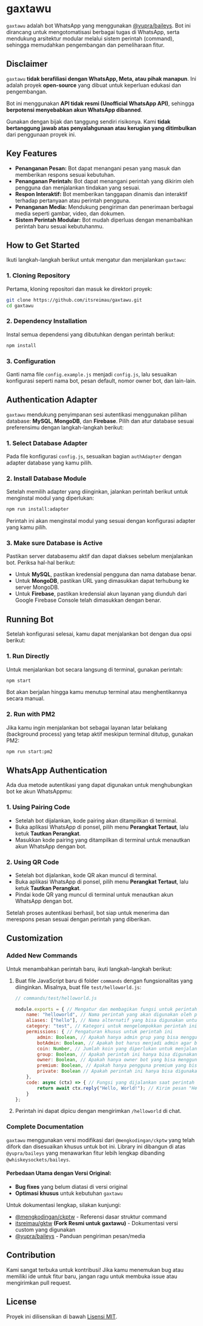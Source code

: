 # gaxtawu

`gaxtawu` adalah bot WhatsApp yang menggunakan [@yupra/baileys](https://www.npmjs.com/package/@yupra/baileys). Bot ini dirancang untuk mengotomatisasi berbagai tugas di WhatsApp, serta mendukung arsitektur modular melalui sistem perintah (command), sehingga memudahkan pengembangan dan pemeliharaan fitur.

## Disclaimer

`gaxtawu` **tidak berafiliasi dengan WhatsApp, Meta, atau pihak manapun**. Ini adalah proyek **open-source** yang dibuat untuk keperluan edukasi dan pengembangan.

Bot ini menggunakan **API tidak resmi (Unofficial WhatsApp API)**, sehingga **berpotensi menyebabkan akun WhatsApp dibanned**.

Gunakan dengan bijak dan tanggung sendiri risikonya. Kami **tidak bertanggung jawab atas penyalahgunaan atau kerugian yang ditimbulkan** dari penggunaan proyek ini.

## Key Features

- **Penanganan Pesan:** Bot dapat menangani pesan yang masuk dan memberikan respons sesuai kebutuhan.
- **Penanganan Perintah:** Bot dapat menangani perintah yang dikirim oleh pengguna dan menjalankan tindakan yang sesuai.
- **Respon Interaktif:** Bot memberikan tanggapan dinamis dan interaktif terhadap pertanyaan atau perintah pengguna.
- **Penanganan Media:** Mendukung pengiriman dan penerimaan berbagai media seperti gambar, video, dan dokumen.
- **Sistem Perintah Modular:** Bot mudah diperluas dengan menambahkan perintah baru sesuai kebutuhanmu.

## How to Get Started

Ikuti langkah-langkah berikut untuk mengatur dan menjalankan `gaxtawu`:

### 1. Cloning Repository

Pertama, kloning repositori dan masuk ke direktori proyek:

```bash
git clone https://github.com/itsreimau/gaxtawu.git
cd gaxtawu
```

### 2. Dependency Installation

Instal semua dependensi yang dibutuhkan dengan perintah berikut:

```bash
npm install
```

### 3. Configuration

Ganti nama file `config.example.js` menjadi `config.js`, lalu sesuaikan konfigurasi seperti nama bot, pesan default, nomor owner bot, dan lain-lain.

## Authentication Adapter

`gaxtawu` mendukung penyimpanan sesi autentikasi menggunakan pilihan database: **MySQL**, **MongoDB**, dan **Firebase**. Pilih dan atur database sesuai preferensimu dengan langkah-langkah berikut:

### 1. Select Database Adapter

Pada file konfigurasi `config.js`, sesuaikan bagian `authAdapter` dengan adapter database yang kamu pilih.

### 2. Install Database Module

Setelah memilih adapter yang diinginkan, jalankan perintah berikut untuk menginstal modul yang diperlukan:

```bash
npm run install:adapter
```

Perintah ini akan menginstal modul yang sesuai dengan konfigurasi adapter yang kamu pilih.

### 3. Make sure Database is Active

Pastikan server databasemu aktif dan dapat diakses sebelum menjalankan bot. Periksa hal-hal berikut:

- Untuk **MySQL**, pastikan kredensial pengguna dan nama database benar.
- Untuk **MongoDB**, pastikan URL yang dimasukkan dapat terhubung ke server MongoDB.
- Untuk **Firebase**, pastikan kredensial akun layanan yang diunduh dari Google Firebase Console telah dimasukkan dengan benar.

## Running Bot

Setelah konfigurasi selesai, kamu dapat menjalankan bot dengan dua opsi berikut:

### 1. Run Directly

Untuk menjalankan bot secara langsung di terminal, gunakan perintah:

```bash
npm start
```

Bot akan berjalan hingga kamu menutup terminal atau menghentikannya secara manual.

### 2. Run with PM2

Jika kamu ingin menjalankan bot sebagai layanan latar belakang (background process) yang tetap aktif meskipun terminal ditutup, gunakan PM2:

```bash
npm run start:pm2
```

## WhatsApp Authentication

Ada dua metode autentikasi yang dapat digunakan untuk menghubungkan bot ke akun WhatsAppmu:

### 1. Using Pairing Code

- Setelah bot dijalankan, kode pairing akan ditampilkan di terminal.
- Buka aplikasi WhatsApp di ponsel, pilih menu **Perangkat Tertaut**, lalu ketuk **Tautkan Perangkat**.
- Masukkan kode pairing yang ditampilkan di terminal untuk menautkan akun WhatsApp dengan bot.

### 2. Using QR Code

- Setelah bot dijalankan, kode QR akan muncul di terminal.
- Buka aplikasi WhatsApp di ponsel, pilih menu **Perangkat Tertaut**, lalu ketuk **Tautkan Perangkat**.
- Pindai kode QR yang muncul di terminal untuk menautkan akun WhatsApp dengan bot.

Setelah proses autentikasi berhasil, bot siap untuk menerima dan merespons pesan sesuai dengan perintah yang diberikan.

## Customization

### Added New Commands

Untuk menambahkan perintah baru, ikuti langkah-langkah berikut:

1. Buat file JavaScript baru di folder `commands` dengan fungsionalitas yang diinginkan. Misalnya, buat file `test/helloworld.js`:

   ```javascript
   // commands/test/helloworld.js

   module.exports = { // Mengatur dan membagikan fungsi untuk perintah "helloworld"
       name: "helloworld", // Nama perintah yang akan digunakan oleh pengguna
       aliases: ["hello"], // Nama alternatif yang bisa digunakan untuk memanggil perintah ini
       category: "test", // Kategori untuk mengelompokkan perintah ini
       permissions: { // Pengaturan khusus untuk perintah ini
           admin: Boolean, // Apakah hanya admin grup yang bisa menggunakan perintah ini? (true/false)
           botAdmin: Boolean, // Apakah bot harus menjadi admin agar bisa menjalankan perintah ini? (true/false)
           coin: Number, // Jumlah koin yang diperlukan untuk menjalankan perintah ini
           group: Boolean, // Apakah perintah ini hanya bisa digunakan di dalam grup? (true/false)
           owner: Boolean, // Apakah hanya owner bot yang bisa menggunakan perintah ini? (true/false)
           premium: Boolean, // Apakah hanya pengguna premium yang bisa menggunakan perintah ini? (true/false)
           private: Boolean // Apakah perintah ini hanya bisa digunakan dalam chat pribadi? (true/false)
       },
       code: async (ctx) => { // Fungsi yang dijalankan saat perintah ini dipanggil
           return await ctx.reply("Hello, World!"); // Kirim pesan "Hello, World!" kepada pengguna
       }
   };
   ```

2. Perintah ini dapat dipicu dengan mengirimkan `/helloworld` di chat.

### Complete Documentation

`gaxtawu` menggunakan versi modifikasi dari `@mengkodingan/ckptw` yang telah difork dan disesuaikan khusus untuk bot ini. Library ini dibangun di atas `@yupra/baileys` yang menawarkan fitur lebih lengkap dibanding `@whiskeysockets/baileys`.

#### Perbedaan Utama dengan Versi Original:
- **Bug fixes** yang belum diatasi di versi original
- **Optimasi khusus** untuk kebutuhan `gaxtawu`

Untuk dokumentasi lengkap, silakan kunjungi:
- [@mengkodingan/ckptw](https://www.npmjs.com/package/@mengkodingan/ckptw) - Referensi dasar struktur command
- [itsreimau/gktw](https://github.com/itsreimau/gktw) **(Fork Resmi untuk gaxtawu)** - Dokumentasi versi custom yang digunakan
- [@yupra/baileys](https://www.npmjs.com/package/@yupra/baileys) - Panduan pengiriman pesan/media

## Contribution

Kami sangat terbuka untuk kontribusi! Jika kamu menemukan bug atau memiliki ide untuk fitur baru, jangan ragu untuk membuka issue atau mengirimkan pull request.

## License

Proyek ini dilisensikan di bawah [Lisensi MIT](LICENSE).